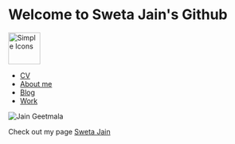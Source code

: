 # Welcome to Sweta Jain's Github 
<img src="https://simpleicons.org/icons/android.svg" alt="Simple Icons" width=64 height=64 color = "#3DDC84" >



- [CV](https://swetathebest.github.io/cv/)
- [About me](https://swetathebest.github.io/about/)
- [Blog](https://swetathebest.github.io/blog/)
- [Work](https://swetathebest.github.io/works/)

![Jain Geetmala](https://play-lh.googleusercontent.com/9Yu-TJ6Mceq871DLhBsSaejvln-jMC5pol-PqTbC1ZokgAsdPJ6SuXkqxLPJjMFYgGc=s180-rw)

Check out my page  [Sweta Jain](https://swetathebest.github.io/) 
